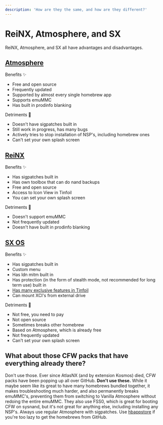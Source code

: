 ```yaml
---
description: 'How are they the same, and how are they different?'
---
```


# ReiNX, Atmosphere, and SX

ReiNX, Atmosphere, and SX all have advantages and disadvantages.

## [Atmosphere](https://github.com/Atmosphere-NX/Atmosphere/releases)

Benefits ✨ 

* Free and open source
* Frequently updated
* Supported by almost every single homebrew app
* Supports emuMMC
* Has built in prodinfo blanking

Detriments 📛 

* Doesn't have sigpatches built in
* Still work in progress, has many bugs
* Actively tries to stop installation of NSP's, including homebrew ones
* Can't set your own splash screen

## [ReiNX](https://github.com/Reisyukaku/ReiNX/releases)

Benefits ✨ 

* Has sigpatches built in
* Has own toolbox that can do nand backups
* Free and open source
* Access to Icon View in Tinfoil
* You can set your own splash screen

Detriments 📛 

* Doesn't support emuMMC
* Not frequently updated 
* Doesn't have built in prodinfo blanking

## [SX OS](https://sx.xecuter.com/)

Benefits ✨ 

* Has sigpatches built in
* Custom menu
* Has ldn mitm built in
* Has protection \(in the form of stealth mode, not recommended for long term use\) built in
* [Has many exclusive features in Tinfoil]()
* Can mount XCI's from external drive

Detriments 📛 

* Not free, you need to pay
* Not open source
* Sometimes breaks other homebrew 
* Based on Atmosphere, which is already free
* Not frequently updated
* Can't set your own splash screen

## What about those CFW packs that have everything already there?

Don't use those. Ever since AtlasNX \(and by extension Kosmos\) died, CFW packs have been popping up all over GitHub. **Don't use these.** While it maybe seem like its great to have many homebrews bundled together, it makes troubleshooting much harder, and also permanently breaks emuMMC's, preventing them from switching to Vanilla Atmosphere without redoing the entire emuMMC. They also use FSS0, which is great for booting CFW on sysnand, but it's not great for anything else, including installing any NSP's. Always use regular Atmosphere with sigpatches. Use [hbappstore](https://github.com/vgmoose/hb-appstore/releases) if you're too lazy to get the homebrews from GitHub.

